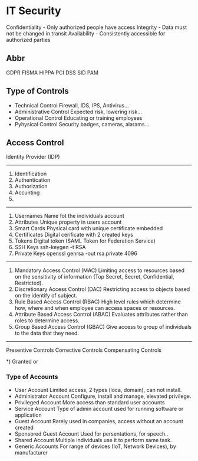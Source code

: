 # IT Security

Confidentiality - Only authorized people have access
Integrity - Data must not be changed in transit
Availability - Consistently accessible for authorized parties


## Abbr

GDPR
FISMA
HIPPA
PCI DSS
SID
PAM

## Type of Controls

- Technical Control
Firewall, IDS, IPS, Antivirus...
- Administrative Control
Expected risk, lowering risk...
- Operational Control
Educating or training employees
- Pyhysical Control 
Security badges, cameras, alarams...

## Access Control

Identity Provider (IDP)

---

1. Identification
2. Authentication
3. Authorization
4. Accunting
5. 
---

1. Usernames
Name fot the individuals account
1. Attributes
Unique property in users account
1. Smart Cards
Physical card with unique certificate embedded
1. Certificates
Digital cerificate with 2 created keys
1. Tokens
Digital token (SAML Token for Federation Service)
1. SSH Keys
ssh-keygen -t RSA
1. Private Keys
openssl genrsa -out rsa.private 4096

---

1. Mandatory Access Control (MAC)
Limiting access to resources based on the sensitivity of information (Top Secret, Secret, Confidential, Restricted).
2. Discretionary Access Control (DAC)
Restricting access to objects based on the identify of subject.
3. Rule Based Access Control (RBAC)
High level rules which determine how, where and when employee can access spaces or resources.
4. Attribute Based Access Control (ABAC)
Evaluates attributes rather than roles to determine access.
5. Group Based Access Control (GBAC)
Give access to group of individuals to the data that they need.

---

Presentive Controls
Corrective Controls
Compensating Controls
   

*) Granted or 

### Type of Accounts

- User Account
Limited access, 2 types (loca, domain), can not install.
- Administrator Account
Configure, install and manage, elevated privilege.
- Privileged Account
More access than standard user accounts
- Service Account
Type of admin account used for running software or application
- Guest Account
Rarely used in companies, access without an account created
- Sponsored Guest Account
Used for persentations, for speech..
- Shared Account
Multiple individuals use it to perform same task.
- Generic Accounts
For range of devices (IoT, Network Devices), by manufacturer